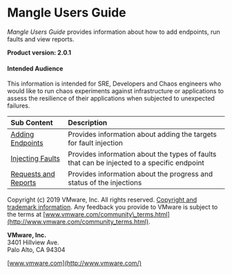 # Mangle Users Guide

_Mangle Users Guide_ provides information about how to add endpoints, run faults and view reports.

**Product version: 2.0.1**

#### Intended Audience

This information is intended for SRE, Developers and Chaos engineers who would like to run chaos experiments against infrastructure or applications to assess the resilience of their applications when subjected to unexpected failures.

| Sub Content | Description |
| :--- | :--- |
| [Adding Endpoints](adding-endpoints.md) | Provides information about adding the targets for fault injection |
| [Injecting Faults](injecting-faults/) | Provides information about the types of faults that can be injected to a specific endpoint |
| [Requests and Reports](requests-and-reports.md) | Provides information about the progress and status of the injections |

Copyright \(c\) 2019 VMware, Inc. All rights reserved. [Copyright and trademark information](http://pubs.vmware.com/copyright-trademark.html). Any feedback you provide to VMware is subject to the terms at [www.vmware.com/community\_terms.html](http://www.vmware.com/community_terms.html).

**VMware, Inc.**  
3401 Hillview Ave.  
Palo Alto, CA 94304

[www.vmware.com](http://www.vmware.com/)

